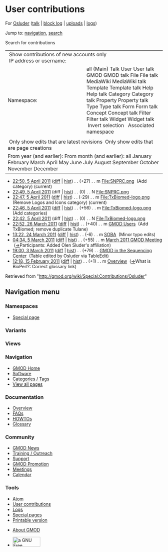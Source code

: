 <div id="mw-page-base" class="noprint">

</div>

<div id="mw-head-base" class="noprint">

</div>

<div id="content" class="mw-body" role="main">

<span id="top"></span>

<div id="mw-js-message" style="display:none;">

</div>



# <span dir="auto">User contributions</span>

<div id="bodyContent">

<div id="contentSub">

For <a
href="/mediawiki/index.php?title=User:Osluder&amp;action=edit&amp;redlink=1"
class="new" title="User:Osluder (page does not exist)">Osluder</a> (<a
href="/mediawiki/index.php?title=User_talk:Osluder&amp;action=edit&amp;redlink=1"
class="new" title="User talk:Osluder (page does not exist)">talk</a> \|
[block
log](/mediawiki/index.php?title=Special:Log/block&page=User%3AOsluder "Special:Log/block")
\|
[uploads](/wiki/Special:ListFiles/Osluder "Special:ListFiles/Osluder")
\| [logs](/wiki/Special:Log/Osluder "Special:Log/Osluder"))

</div>

<div id="jump-to-nav" class="mw-jump">

Jump to: [navigation](#mw-navigation), [search](#p-search)

</div>

<div id="mw-content-text">

Search for contributions

<table class="mw-contributions-table">
<colgroup>
<col style="width: 50%" />
<col style="width: 50%" />
</colgroup>
<tbody>
<tr class="odd">
<td colspan="2"> Show contributions of new accounts only<br />
 IP address or username:</td>
</tr>
<tr class="even">
<td class="mw-label">Namespace:</td>
<td>all (Main) Talk User User talk GMOD GMOD talk File File talk
MediaWiki MediaWiki talk Template Template talk Help Help talk Category
Category talk Property Property talk Type Type talk Form Form talk
Concept Concept talk Filter Filter talk Widget Widget talk  
 Invert selection 
 Associated namespace </td>
</tr>
<tr class="odd">
<td colspan="2"></td>
</tr>
<tr class="even">
<td colspan="2"> Only show edits that are latest revisions
 Only show edits that are page creations</td>
</tr>
<tr class="odd">
<td colspan="2">From year (and earlier): From month (and earlier): all
January February March April May June July August September October
November December</td>
</tr>
</tbody>
</table>

- <a href="/mediawiki/index.php?title=File:SNPRC.png&amp;oldid=17535"
  class="mw-changeslist-date" title="File:SNPRC.png">22:50, 5 April
  2011</a>
  ([diff](/mediawiki/index.php?title=File:SNPRC.png&diff=prev&oldid=17535 "File:SNPRC.png")
  \|
  [hist](/mediawiki/index.php?title=File:SNPRC.png&action=history "File:SNPRC.png"))
  <span class="mw-changeslist-separator">. .</span>
  <span class="mw-plusminus-pos" dir="ltr"
  title="27 bytes after change">(+27)</span>‎
  <span class="mw-changeslist-separator">. .</span> m
  <a href="/wiki/File:SNPRC.png" class="mw-contributions-title"
  title="File:SNPRC.png">File:SNPRC.png</a> ‎ <span class="comment">(Add
  category)</span> <span class="mw-uctop">(current)</span>
- <a href="/mediawiki/index.php?title=File:SNPRC.png&amp;oldid=17534"
  class="mw-changeslist-date" title="File:SNPRC.png">22:49, 5 April
  2011</a> (diff \|
  [hist](/mediawiki/index.php?title=File:SNPRC.png&action=history "File:SNPRC.png"))
  <span class="mw-changeslist-separator">. .</span>
  <span class="mw-plusminus-null" dir="ltr"
  title="0 bytes after change">(0)</span>‎
  <span class="mw-changeslist-separator">. .</span> N
  <a href="/wiki/File:SNPRC.png" class="mw-contributions-title"
  title="File:SNPRC.png">File:SNPRC.png</a> ‎
- <a
  href="/mediawiki/index.php?title=File:TxBiomed-logo.png&amp;oldid=17533"
  class="mw-changeslist-date" title="File:TxBiomed-logo.png">22:47, 5
  April 2011</a>
  ([diff](/mediawiki/index.php?title=File:TxBiomed-logo.png&diff=prev&oldid=17533 "File:TxBiomed-logo.png")
  \|
  [hist](/mediawiki/index.php?title=File:TxBiomed-logo.png&action=history "File:TxBiomed-logo.png"))
  <span class="mw-changeslist-separator">. .</span>
  <span class="mw-plusminus-neg" dir="ltr"
  title="27 bytes after change">(-29)</span>‎
  <span class="mw-changeslist-separator">. .</span> m
  <a href="/wiki/File:TxBiomed-logo.png" class="mw-contributions-title"
  title="File:TxBiomed-logo.png">File:TxBiomed-logo.png</a> ‎
  <span class="comment">(Remove Logos and Icons category)</span>
  <span class="mw-uctop">(current)</span>
- <a
  href="/mediawiki/index.php?title=File:TxBiomed-logo.png&amp;oldid=17532"
  class="mw-changeslist-date" title="File:TxBiomed-logo.png">22:46, 5
  April 2011</a>
  ([diff](/mediawiki/index.php?title=File:TxBiomed-logo.png&diff=prev&oldid=17532 "File:TxBiomed-logo.png")
  \|
  [hist](/mediawiki/index.php?title=File:TxBiomed-logo.png&action=history "File:TxBiomed-logo.png"))
  <span class="mw-changeslist-separator">. .</span>
  <span class="mw-plusminus-pos" dir="ltr"
  title="56 bytes after change">(+56)</span>‎
  <span class="mw-changeslist-separator">. .</span> m
  <a href="/wiki/File:TxBiomed-logo.png" class="mw-contributions-title"
  title="File:TxBiomed-logo.png">File:TxBiomed-logo.png</a> ‎
  <span class="comment">(Add categories)</span>
- <a
  href="/mediawiki/index.php?title=File:TxBiomed-logo.png&amp;oldid=17531"
  class="mw-changeslist-date" title="File:TxBiomed-logo.png">22:42, 5
  April 2011</a> (diff \|
  [hist](/mediawiki/index.php?title=File:TxBiomed-logo.png&action=history "File:TxBiomed-logo.png"))
  <span class="mw-changeslist-separator">. .</span>
  <span class="mw-plusminus-null" dir="ltr"
  title="0 bytes after change">(0)</span>‎
  <span class="mw-changeslist-separator">. .</span> N
  <a href="/wiki/File:TxBiomed-logo.png" class="mw-contributions-title"
  title="File:TxBiomed-logo.png">File:TxBiomed-logo.png</a> ‎
- <a href="/mediawiki/index.php?title=GMOD_Users&amp;oldid=17459"
  class="mw-changeslist-date" title="GMOD Users">22:52, 26 March 2011</a>
  ([diff](/mediawiki/index.php?title=GMOD_Users&diff=prev&oldid=17459 "GMOD Users")
  \|
  [hist](/mediawiki/index.php?title=GMOD_Users&action=history "GMOD Users"))
  <span class="mw-changeslist-separator">. .</span>
  <span class="mw-plusminus-pos" dir="ltr"
  title="13,143 bytes after change">(+40)</span>‎
  <span class="mw-changeslist-separator">. .</span> m
  <a href="/wiki/GMOD_Users" class="mw-contributions-title"
  title="GMOD Users">GMOD Users</a> ‎ <span class="comment">(Add
  TxBiomed; remove duplicate Tulane)</span>
- <a href="/mediawiki/index.php?title=SOBA&amp;oldid=17439"
  class="mw-changeslist-date" title="SOBA">13:22, 24 March 2011</a>
  ([diff](/mediawiki/index.php?title=SOBA&diff=prev&oldid=17439 "SOBA")
  \| [hist](/mediawiki/index.php?title=SOBA&action=history "SOBA"))
  <span class="mw-changeslist-separator">. .</span>
  <span class="mw-plusminus-neg" dir="ltr"
  title="4,436 bytes after change">(-6)</span>‎
  <span class="mw-changeslist-separator">. .</span> m
  <a href="/wiki/SOBA" class="mw-contributions-title"
  title="SOBA">SOBA</a> ‎ <span class="comment">(Minor typo edits)</span>
- <a
  href="/mediawiki/index.php?title=March_2011_GMOD_Meeting&amp;oldid=17109"
  class="mw-changeslist-date" title="March 2011 GMOD Meeting">04:34, 5
  March 2011</a>
  ([diff](/mediawiki/index.php?title=March_2011_GMOD_Meeting&diff=prev&oldid=17109 "March 2011 GMOD Meeting")
  \|
  [hist](/mediawiki/index.php?title=March_2011_GMOD_Meeting&action=history "March 2011 GMOD Meeting"))
  <span class="mw-changeslist-separator">. .</span>
  <span class="mw-plusminus-pos" dir="ltr"
  title="14,937 bytes after change">(+55)</span>‎
  <span class="mw-changeslist-separator">. .</span> m
  <a href="/wiki/March_2011_GMOD_Meeting" class="mw-contributions-title"
  title="March 2011 GMOD Meeting">March 2011 GMOD Meeting</a> ‎
  <span class="comment">([→](/wiki/March_2011_GMOD_Meeting#Participants "March 2011 GMOD Meeting")‎<span dir="auto"><span class="autocomment">Participants:
  </span> Added Olen Sluder's affiliation</span>)</span>
- <a
  href="/mediawiki/index.php?title=GMOD_in_the_Sequencing_Center&amp;oldid=17084"
  class="mw-changeslist-date" title="GMOD in the Sequencing Center">19:00,
  3 March 2011</a>
  ([diff](/mediawiki/index.php?title=GMOD_in_the_Sequencing_Center&diff=prev&oldid=17084 "GMOD in the Sequencing Center")
  \|
  [hist](/mediawiki/index.php?title=GMOD_in_the_Sequencing_Center&action=history "GMOD in the Sequencing Center"))
  <span class="mw-changeslist-separator">. .</span>
  <span class="mw-plusminus-pos" dir="ltr"
  title="3,084 bytes after change">(+79)</span>‎
  <span class="mw-changeslist-separator">. .</span>
  <a href="/wiki/GMOD_in_the_Sequencing_Center"
  class="mw-contributions-title"
  title="GMOD in the Sequencing Center">GMOD in the Sequencing Center</a>
  ‎ <span class="comment">(Table edited by Osluder via TableEdit)</span>
- <a href="/mediawiki/index.php?title=Overview&amp;oldid=16938"
  class="mw-changeslist-date" title="Overview">12:18, 15 February 2011</a>
  ([diff](/mediawiki/index.php?title=Overview&diff=prev&oldid=16938 "Overview")
  \|
  [hist](/mediawiki/index.php?title=Overview&action=history "Overview"))
  <span class="mw-changeslist-separator">. .</span>
  <span class="mw-plusminus-pos" dir="ltr"
  title="34,525 bytes after change">(+1)</span>‎
  <span class="mw-changeslist-separator">. .</span> m
  <a href="/wiki/Overview" class="mw-contributions-title"
  title="Overview">Overview</a> ‎
  <span class="comment">([→](/wiki/Overview#What_is_BioPerl.3F "Overview")‎<span dir="auto"><span class="autocomment">What
  is BioPerl?: </span> Correct glossary link</span>)</span>

</div>

<div class="printfooter">

Retrieved from "<http://gmod.org/wiki/Special:Contributions/Osluder>"

</div>

<div id="catlinks" class="catlinks catlinks-allhidden">

</div>

<div class="visualClear">

</div>

</div>

</div>

<div id="mw-navigation">

## Navigation menu

<div id="mw-head">



<div id="left-navigation">

<div id="p-namespaces" class="vectorTabs" role="navigation"
aria-labelledby="p-namespaces-label">

### Namespaces

- <span id="ca-nstab-special">[Special
  page](/wiki/Special:Contributions/Osluder "This is a special page, you cannot edit the page itself")</span>

</div>

<div id="p-variants" class="vectorMenu emptyPortlet" role="navigation"
aria-labelledby="p-variants-label">

### 

### Variants[](#)

<div class="menu">

</div>

</div>

</div>

<div id="right-navigation">

<div id="p-views" class="vectorTabs emptyPortlet" role="navigation"
aria-labelledby="p-views-label">

### Views

</div>



</div>



</div>

</div>

</div>

<div id="mw-panel">

<div id="p-logo" role="banner">

<a href="/wiki/Main_Page"
style="background-image: url(http://gmod.org/images/GMOD-cogs.png);"
title="Visit the main page"></a>

</div>

<div id="p-Navigation" class="portal" role="navigation"
aria-labelledby="p-Navigation-label">

### Navigation

<div class="body">

- <span id="n-GMOD-Home">[GMOD Home](/wiki/Main_Page)</span>
- <span id="n-Software">[Software](/wiki/GMOD_Components)</span>
- <span id="n-Categories-.2F-Tags">[Categories /
  Tags](/wiki/Categories)</span>
- <span id="n-View-all-pages">[View all
  pages](/wiki/Special:AllPages)</span>

</div>

</div>

<div id="p-Documentation" class="portal" role="navigation"
aria-labelledby="p-Documentation-label">

### Documentation

<div class="body">

- <span id="n-Overview">[Overview](/wiki/Overview)</span>
- <span id="n-FAQs">[FAQs](/wiki/Category:FAQ)</span>
- <span id="n-HOWTOs">[HOWTOs](/wiki/Category:HOWTO)</span>
- <span id="n-Glossary">[Glossary](/wiki/Glossary)</span>

</div>

</div>

<div id="p-Community" class="portal" role="navigation"
aria-labelledby="p-Community-label">

### Community

<div class="body">

- <span id="n-GMOD-News">[GMOD News](/wiki/GMOD_News)</span>
- <span id="n-Training-.2F-Outreach">[Training /
  Outreach](/wiki/Training_and_Outreach)</span>
- <span id="n-Support">[Support](/wiki/Support)</span>
- <span id="n-GMOD-Promotion">[GMOD
  Promotion](/wiki/GMOD_Promotion)</span>
- <span id="n-Meetings">[Meetings](/wiki/Meetings)</span>
- <span id="n-Calendar">[Calendar](/wiki/Calendar)</span>

</div>

</div>

<div id="p-tb" class="portal" role="navigation"
aria-labelledby="p-tb-label">

### Tools

<div class="body">

- <span id="feedlinks"><a
  href="http://gmod.org/mediawiki/index.php?title=Special:Contributions/Osluder&amp;feed=atom"
  id="feed-atom" class="feedlink" rel="alternate"
  type="application/atom+xml" title="Atom feed for this page">Atom</a></span>
- <span id="t-contributions">[User
  contributions](/wiki/Special:Contributions/Osluder "A list of contributions of this user")</span>
- <span id="t-log">[Logs](/wiki/Special:Log/Osluder)</span>
- <span id="t-specialpages"><a href="/wiki/Special:SpecialPages" accesskey="q"
  title="A list of all special pages [q]">Special pages</a></span>
- <span id="t-print"><a
  href="/mediawiki/index.php?title=Special:Contributions/Osluder&amp;printable=yes"
  rel="alternate" accesskey="p"
  title="Printable version of this page [p]">Printable version</a></span>

</div>

</div>

</div>

</div>

<div id="footer" role="contentinfo">

- <span id="footer-places-about">[About
  GMOD](/wiki/GMOD:About "GMOD:About")</span>

<!-- -->

- <span id="footer-copyrightico">[<img src="http://www.gnu.org/graphics/gfdl-logo-small.png" width="88"
  height="31" alt="a GNU Free Documentation License" />](http://www.gnu.org/licenses/fdl-1.3.html)</span>


<div style="clear:both">

</div>

</div>
